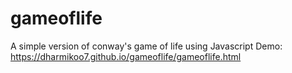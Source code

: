 # gameoflife
A simple version of conway's game of life using Javascript
Demo: https://dharmikoo7.github.io/gameoflife/gameoflife.html
